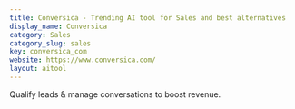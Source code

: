 ```yaml
---
title: Conversica - Trending AI tool for Sales and best alternatives
display_name: Conversica
category: Sales
category_slug: sales
key: conversica_com
website: https://www.conversica.com/
layout: aitool
---
```


Qualify leads & manage conversations to boost revenue.
